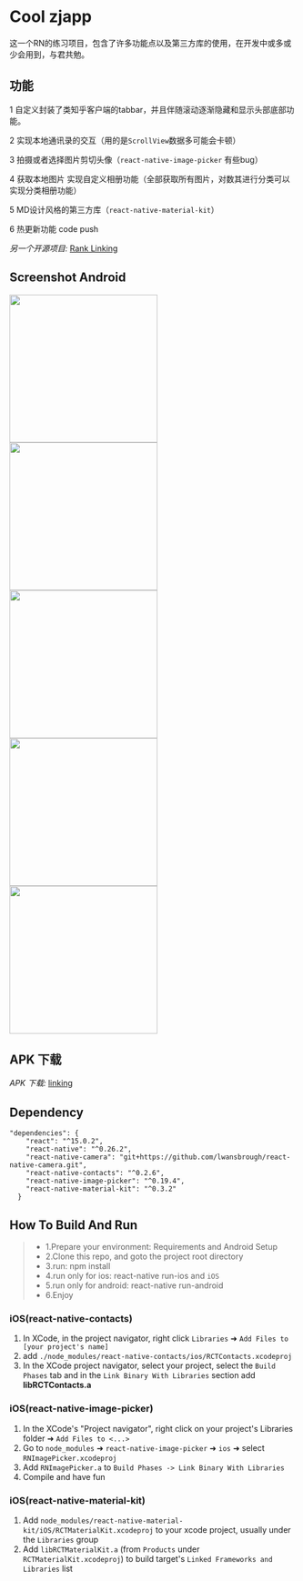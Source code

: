 # Cool zjapp
这一个RN的练习项目，包含了许多功能点以及第三方库的使用，在开发中或多或少会用到，与君共勉。

## 功能

1 自定义封装了类知乎客户端的tabbar，并且伴随滚动逐渐隐藏和显示头部底部功能。

2 实现本地通讯录的交互（用的是`ScrollView`数据多可能会卡顿）

3 拍摄或者选择图片剪切头像（`react-native-image-picker` 有些bug）

4 获取本地图片 实现自定义相册功能（全部获取所有图片，对数其进行分类可以实现分类相册功能）

5 MD设计风格的第三方库（`react-native-material-kit`）

6 热更新功能 code push

*另一个开源项目:* [Rank Linking](https://github.com/zhongjie-chen/rn_rank)

## Screenshot Android
<img src="https://github.com/zhongjie-chen/react-native-zjapp/blob/master/screenshot/111.gif?raw=true" width = "260" align=center />
<img src="https://github.com/zhongjie-chen/react-native-zjapp/blob/master/screenshot/222.png?raw=true" width = "260" align=center />
<img src="https://github.com/zhongjie-chen/react-native-zjapp/blob/master/screenshot/333.png?raw=true" width = "260" align=center />
<img src="https://github.com/zhongjie-chen/react-native-zjapp/blob/master/screenshot/4444.jpg?raw=true" width = "260" align=center />
<img src="https://github.com/zhongjie-chen/react-native-zjapp/blob/master/screenshot/555.png?raw=true" width = "260" align=center />

## APK 下载
*APK 下载:* [linking](https://github.com/zhongjie-chen/react-native-zjapp/tree/master/apk)

## Dependency
```
"dependencies": {
    "react": "^15.0.2",
    "react-native": "^0.26.2",
    "react-native-camera": "git+https://github.com/lwansbrough/react-native-camera.git",
    "react-native-contacts": "^0.2.6",
    "react-native-image-picker": "^0.19.4",
    "react-native-material-kit": "^0.3.2"
  }
```

## How To Build And Run
>* 1.Prepare your environment: Requirements and Android Setup
>* 2.Clone this repo, and goto the project root directory
>* 3.run: npm install
>* 4.run only for ios: react-native run-ios and `iOS`
>* 5.run only for android: react-native run-android
>* 6.Enjoy

### iOS(react-native-contacts)
1. In XCode, in the project navigator, right click `Libraries` ➜ `Add Files to [your project's name]`
2. add `./node_modules/react-native-contacts/ios/RCTContacts.xcodeproj`
3. In the XCode project navigator, select your project, select the `Build Phases` tab and in the `Link Binary With Libraries` section add **libRCTContacts.a**

### iOS(react-native-image-picker)

1. In the XCode's "Project navigator", right click on your project's Libraries folder ➜ `Add Files to <...>`
2. Go to `node_modules` ➜ `react-native-image-picker` ➜ `ios` ➜ select `RNImagePicker.xcodeproj`
3. Add `RNImagePicker.a` to `Build Phases -> Link Binary With Libraries`
4. Compile and have fun

### iOS(react-native-material-kit)

1. Add `node_modules/react-native-material-kit/iOS/RCTMaterialKit.xcodeproj` to your xcode project, usually under the `Libraries` group
1. Add `libRCTMaterialKit.a` (from `Products` under `RCTMaterialKit.xcodeproj`) to build target's `Linked Frameworks and Libraries` list
